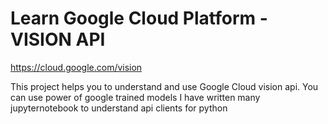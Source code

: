 # Learn Google Cloud Platform - VISION API

https://cloud.google.com/vision

This project helps you to understand and use Google Cloud vision api. You can use power of google trained models
I have written many jupyternotebook to understand api clients for python
